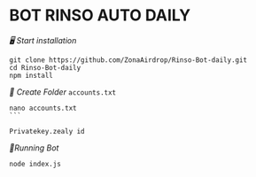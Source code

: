 # BOT RINSO AUTO DAILY 

*🖥️ Start installation*

````
git clone https://github.com/ZonaAirdrop/Rinso-Bot-daily.git
cd Rinso-Bot-daily
npm install
````
*🔖 Create Folder* `accounts.txt`

````
nano accounts.txt
```
````
`Privatekey.zealy id`

*🔖Running Bot*

````
node index.js
````
